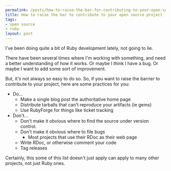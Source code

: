 ```yaml
--- 
permalink: /posts/how-to-raise-the-bar-for-contributing-to-your-open-source-project.html
title: How to raise the bar to contribute to your open source project
tags: 
- open source
- ruby
layout: post
---
```

I've been doing quite a bit of Ruby development lately, not going to lie.

There have been several times where I'm working with something, and need a better understanding of how it works. Or maybe I think I have a bug. Or maybe I want to add some sort of improvement.

But, it's not always so easy to do so. So, if you want to raise the barrier to contribute to your project, here are some practices for you:

  * Do... 
    * Make a single blog post the authoritative home page
    * Distribute tarballs that can't reproduce your artifacts (ie gems)
    * Use RubyForge for things like ticket tracking
  * Don't...
    * Don't make it obvious where to find the source under version control.
    * Don't make it obvious where to file bugs
      * Most projects that use their RDoc as their web page
    * Write RDoc, or otherwise comment your code
    * Tag releases
 
Certainly, this some of this list doesn't just apply can apply to many other projects, not just Ruby ones.